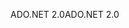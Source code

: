 <span data-ttu-id="0680a-101">ADO.NET 2.0</span><span class="sxs-lookup"><span data-stu-id="0680a-101">ADO.NET 2.0</span></span>